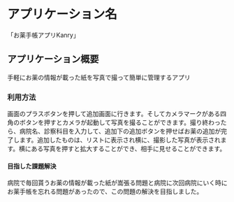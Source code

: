 # アプリケーション名　　   
「お薬手帳アプリKanry」

## アプリケーション概要　　　　
手軽にお薬の情報が載った紙を写真で撮って簡単に管理するアプリ
### 利用方法	
画面のプラスボタンを押して追加画面に行きます。そしてカメラマークがある四角のボタンを押すとカメラが起動して写真を撮ることができます。撮り終わったら、病院名、診察科目を入力して、追加下の追加ボタンを押せばお薬の追加が完了します。追加したものは、リストに表示され横に、撮影した写真が表示されます。横にある写真を押すと拡大することができ、相手に見せることができます。
#### 目指した課題解決
病院で毎回貰うお薬の情報が載った紙が嵩張る問題と病院に次回病院にいく時にお薬手帳を忘れる問題があったので、この問題の解決を目指しました。
